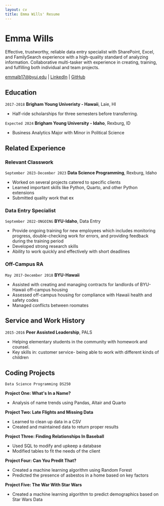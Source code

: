 ```yaml
---
layout: cv
title: Emma Wills' Resume
---
```

# Emma Wills
Effective, trustworthy, reliable data entry specialist with SharePoint, Excel, and FamilySearch experience with a high-quality standard of analyzing information. Collaborative multi-tasker with experience in creating, training, and fulfilling both individual and team projects.  

<div id="webaddress">
<a href="emmalb17@byui.edu">emmalb17@byui.edu</a>
| <a href="https://www.linkedin.com/in/emma-wills-051ab5281/">LinkedIn</a>
| <a href="https://github.com/byuids-resumes">GitHub</a>
</div>

<!-- https://www.monique.tech/the-art-of-markdown -->

## Education

`2017-2018`
__Brigham Young Univeristy - Hawaii__, Laie, HI

- Half-ride scholarships for three semesters before transferring. 

`Expected 2024`
__Brigham Young University - Idaho__, Rexburg, ID

- Business Analytics Major with Minor in Political Science


## Related Experience

### Relevant Classwork

`September 2023-December 2023`
__Data Science Programming__, Rexburg, Idaho

- Worked on several projects catered to specific clients
- Learned important skills like Python, Quarto, and other Python extensions
- Submitted quality work that ex

### Data Entry Specialist

`September 2022-ONGOING`
__BYU-Idaho__, Data Entry

- Provide ongoing training for new employees which includes monitoring progress, double-checking work for errors, and providing feedback during the training period
- Developed strong research skills
- Ability to work quickly and effectively with short deadlines

### Off-Campus RA

`May 2017-December 2018`
__BYU-Hawaii__

- Assisted with creating and managing contracts for landlords of BYU-Hawaii off-campus housing
- Assessed off-campus housing for compliance with Hawaii health and safety codes
- Managed conflicts between roomates


## Service and Work History

`2015-2016`
__Peer Assisted Leadership__, PALS

- Helping elementary students in the community with homework and counsel.
- Key skills in: customer service- being able to work with different kinds of children

## Coding Projects

`Data Science Programming DS250`

__Project One: What's In a Name?__
- Analysis of name trends using Pandas, Altair and Quarto
  
__Project Two: Late Flights and Missing Data__
- Learned to clean up data in a CSV
- Created and maintained data to return proper results

__Project Three: Finding Relationships In Baseball__
- Used SQL to modify and upkeep a database
- Modified tables to fit the needs of the client

__Project Four: Can You Predit That?__
- Created a machine learning algorithm using Random Forest
- Predicted the presence of asbestos in a home based on key factors

 __Project Five: The War With Star Wars__
 - Created a machine learning algorithm to predict demographics based on Star Wars Data

<!-- ### Footer

Last updated: May 2013 -->
